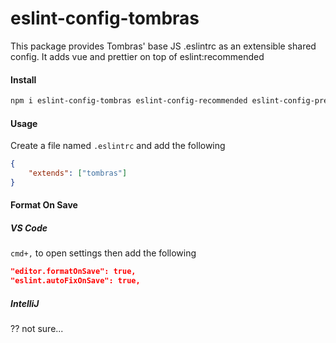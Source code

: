 # eslint-config-tombras

This package provides Tombras' base JS .eslintrc as an extensible shared config. It adds vue and prettier on top of eslint:recommended

#### Install

```sh
npm i eslint-config-tombras eslint-config-recommended eslint-config-prettier babel-eslint eslint-plugin-prettier prettier eslint-plugin-vue eslint@4 eslint-plugin-import@2 --save-dev
```

#### Usage

Create a file named `.eslintrc` and add the following

```json
{
	"extends": ["tombras"]
}
```

#### Format On Save

##### VS Code

`cmd+,` to open settings then add the following

```json
"editor.formatOnSave": true,
"eslint.autoFixOnSave": true,
```

##### IntelliJ

?? not sure...